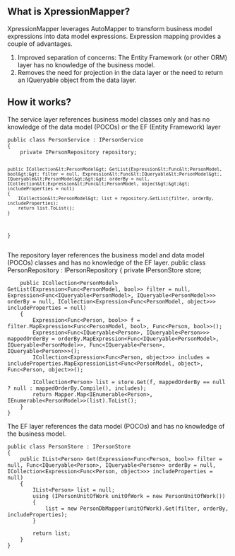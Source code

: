 <html><head><meta charset="utf-8"><style></style></head><body>
<h2 id="what-is-xpressionmapper-">What is XpressionMapper?</h2>
<p>XpressionMapper leverages AutoMapper to transform business model expressions into data model expressions.  Expression mapping provides a couple of advantages.
<ol class="list">
            <li>Improved separation of concerns:  The Entity Framework (or other ORM) layer has no knowledge of the business model.</li>
            <li>Removes the need for projection in the data layer or the need to return an IQueryable object from the data layer.</li>
        </ol>
</p>
<h2 id="how-it-works-">How it works?</h2>
<p>The service layer references business model classes only and has no knowledge of the data model (POCOs) or the EF (Entity Framework) layer</p>
<pre><code>public class PersonService : IPersonService
{
    private IPersonRepository repository;

    public ICollection&lt;PersonModel&gt; GetList(Expression&lt;Func&lt;PersonModel, bool&gt;&gt; filter = null, Expression&lt;Func&lt;IQueryable&lt;PersonModel&gt;, IQueryable&lt;PersonModel&gt;&gt;&gt; orderBy = null, ICollection&lt;Expression&lt;Func&lt;PersonModel, object&gt;&gt;&gt; includeProperties = null)
    {
        ICollection&lt;PersonModel&gt; list = repository.GetList(filter, orderBy, includeProperties);
        return list.ToList();
    }
}
</code></pre><p>The repository layer references the business model and data model (POCOs) classes and has no knowledge of the EF layer.
    public class PersonRepository : IPersonRepository
    {
        private IPersonStore store;</p>
<pre><code>    public ICollection&lt;PersonModel&gt; GetList(Expression&lt;Func&lt;PersonModel, bool&gt;&gt; filter = null, Expression&lt;Func&lt;IQueryable&lt;PersonModel&gt;, IQueryable&lt;PersonModel&gt;&gt;&gt; orderBy = null, ICollection&lt;Expression&lt;Func&lt;PersonModel, object&gt;&gt;&gt; includeProperties = null)
    {
        Expression&lt;Func&lt;Person, bool&gt;&gt; f = filter.MapExpression&lt;Func&lt;PersonModel, bool&gt;, Func&lt;Person, bool&gt;&gt;();
        Expression&lt;Func&lt;IQueryable&lt;Person&gt;, IQueryable&lt;Person&gt;&gt;&gt; mappedOrderBy = orderBy.MapExpression&lt;Func&lt;IQueryable&lt;PersonModel&gt;, IQueryable&lt;PersonModel&gt;&gt;, Func&lt;IQueryable&lt;Person&gt;, IQueryable&lt;Person&gt;&gt;&gt;();
        ICollection&lt;Expression&lt;Func&lt;Person, object&gt;&gt;&gt; includes = includeProperties.MapExpressionList&lt;Func&lt;PersonModel, object&gt;, Func&lt;Person, object&gt;&gt;();

        ICollection&lt;Person&gt; list = store.Get(f, mappedOrderBy == null ? null : mappedOrderBy.Compile(), includes);
        return Mapper.Map&lt;IEnumerable&lt;Person&gt;, IEnumerable&lt;PersonModel&gt;&gt;(list).ToList();
    }
}
</code></pre><p>The EF layer references the data model (POCOs) and has no knowledge of the business model.</p>
<pre><code>public class PersonStore : IPersonStore
{
    public IList&lt;Person&gt; Get(Expression&lt;Func&lt;Person, bool&gt;&gt; filter = null, Func&lt;IQueryable&lt;Person&gt;, IQueryable&lt;Person&gt;&gt; orderBy = null, ICollection&lt;Expression&lt;Func&lt;Person, object&gt;&gt;&gt; includeProperties = null)
    {
        IList&lt;Person&gt; list = null;
        using (IPersonUnitOfWork unitOfWork = new PersonUnitOfWork())
        {
            list = new PersonDbMapper(unitOfWork).Get(filter, orderBy, includeProperties);
        }

        return list;
    }
}
</code></pre>
</body></html>
